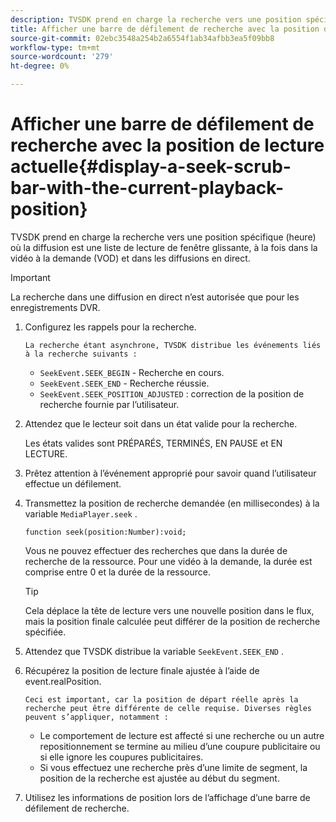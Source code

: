 ```yaml
---
description: TVSDK prend en charge la recherche vers une position spécifique (heure) où la diffusion est une liste de lecture de fenêtre glissante, à la fois dans la vidéo à la demande (VOD) et dans les diffusions en direct.
title: Afficher une barre de défilement de recherche avec la position de lecture actuelle
source-git-commit: 02ebc3548a254b2a6554f1ab34afbb3ea5f09bb8
workflow-type: tm+mt
source-wordcount: '279'
ht-degree: 0%

---
```


# Afficher une barre de défilement de recherche avec la position de lecture actuelle{#display-a-seek-scrub-bar-with-the-current-playback-position}

TVSDK prend en charge la recherche vers une position spécifique (heure) où la diffusion est une liste de lecture de fenêtre glissante, à la fois dans la vidéo à la demande (VOD) et dans les diffusions en direct.

>[!IMPORTANT]
>
>La recherche dans une diffusion en direct n’est autorisée que pour les enregistrements DVR.

1. Configurez les rappels pour la recherche.

       La recherche étant asynchrone, TVSDK distribue les événements liés à la recherche suivants :
   
   * `SeekEvent.SEEK_BEGIN` - Recherche en cours.
   * `SeekEvent.SEEK_END` - Recherche réussie.
   * `SeekEvent.SEEK_POSITION_ADJUSTED` : correction de la position de recherche fournie par l’utilisateur.

1. Attendez que le lecteur soit dans un état valide pour la recherche.

   Les états valides sont PRÉPARÉS, TERMINÉS, EN PAUSE et EN LECTURE.

1. Prêtez attention à l’événement approprié pour savoir quand l’utilisateur effectue un défilement.
1. Transmettez la position de recherche demandée (en millisecondes) à la variable `MediaPlayer.seek` .

   ```
   function seek(position:Number):void;
   ```

   Vous ne pouvez effectuer des recherches que dans la durée de recherche de la ressource. Pour une vidéo à la demande, la durée est comprise entre 0 et la durée de la ressource.

   >[!TIP]
   >
   >Cela déplace la tête de lecture vers une nouvelle position dans le flux, mais la position finale calculée peut différer de la position de recherche spécifiée.

1. Attendez que TVSDK distribue la variable `SeekEvent.SEEK_END` .
1. Récupérez la position de lecture finale ajustée à l’aide de event.realPosition.

       Ceci est important, car la position de départ réelle après la recherche peut être différente de celle requise. Diverses règles peuvent s’appliquer, notamment :
   
   * Le comportement de lecture est affecté si une recherche ou un autre repositionnement se termine au milieu d’une coupure publicitaire ou si elle ignore les coupures publicitaires.
   * Si vous effectuez une recherche près d’une limite de segment, la position de la recherche est ajustée au début du segment.

1. Utilisez les informations de position lors de l’affichage d’une barre de défilement de recherche.
